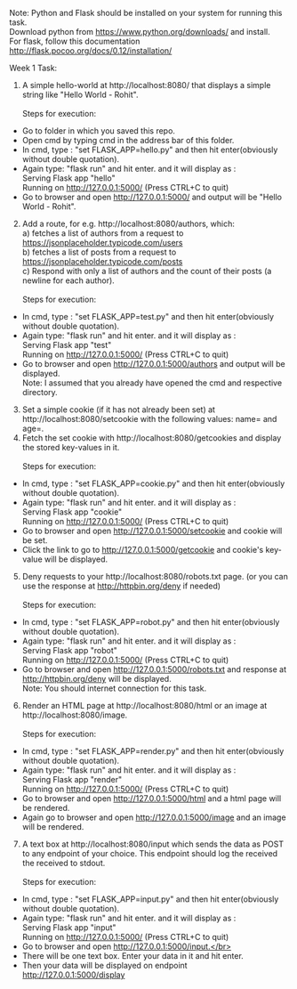 Note: Python and Flask should be installed on your system for running this task.</br>
      Download python from https://www.python.org/downloads/ and install.</br>
      For flask, follow this documentation http://flask.pocoo.org/docs/0.12/installation/</br>

Week 1 Task:</br>
1) A simple hello-world at http://localhost:8080/​ that displays a simple string
like "Hello World - Rohit".</br></br>
Steps for execution:
* Go to folder in which you saved this repo.
* Open cmd by typing cmd in the address bar of this folder.
* In cmd, type : "set FLASK_APP=hello.py" and then hit enter(obviously without double quotation).
* Again type: "flask run" and hit enter.
and it will display as :</br>
 Serving Flask app "hello"</br>
 Running on http://127.0.0.1:5000/ (Press CTRL+C to quit)</br>
* Go to browser and open http://127.0.0.1:5000/ and output will be "Hello World - Rohit".</br>

2) Add a route, for e.g. http://localhost:8080/authors​, which:</br>
a) fetches a list of authors from a request to
https://jsonplaceholder.typicode.com/users</br>
b) fetches a list of posts from a request to
https://jsonplaceholder.typicode.com/posts</br>
c) Respond with only​ a list of authors and the count of their posts (a newline for
each author).</br></br>
Steps for execution:
* In cmd, type : "set FLASK_APP=test.py" and then hit enter(obviously without double quotation).
* Again type: "flask run" and hit enter.
and it will display as :</br>
 Serving Flask app "test"</br>
 Running on http://127.0.0.1:5000/ (Press CTRL+C to quit)</br>
* Go to browser and open http://127.0.0.1:5000/authors and output will be displayed.</br>
Note: I assumed that you already have opened the cmd and respective directory.</br>

3) Set a simple cookie (if it has not already been set) at
http://localhost:8080/setcookie​ with the following values:
name=<your-first-name> and age=<your-age>.</br>
4) Fetch the set cookie with http://localhost:8080/getcookies​ and display
the stored key-values in it.</br></br>
Steps for execution:
* In cmd, type : "set FLASK_APP=cookie.py" and then hit enter(obviously without double quotation).
* Again type: "flask run" and hit enter.
and it will display as :</br>
 Serving Flask app "cookie"</br>
 Running on http://127.0.0.1:5000/ (Press CTRL+C to quit)</br>
* Go to browser and open http://127.0.0.1:5000/setcookie and cookie will be set.
* Click the link to go to http://127.0.0.1:5000/getcookie and cookie's key-value will be displayed.</br>

5) Deny requests to your http://localhost:8080/robots.txt​ page. (or you
can use the response at http://httpbin.org/deny if needed)</br></br>
Steps for execution:
* In cmd, type : "set FLASK_APP=robot.py" and then hit enter(obviously without double quotation).
* Again type: "flask run" and hit enter.
and it will display as :</br>
 Serving Flask app "robot"</br>
 Running on http://127.0.0.1:5000/ (Press CTRL+C to quit)</br>
* Go to browser and open http://127.0.0.1:5000/robots.txt and response at http://httpbin.org/deny will be displayed.</br>
Note: You should internet connection for this task.</br>

6) Render an HTML page at http://localhost:8080/html​ or an image at
http://localhost:8080/image​.</br></br>
Steps for execution:
* In cmd, type : "set FLASK_APP=render.py" and then hit enter(obviously without double quotation).
* Again type: "flask run" and hit enter.
and it will display as :</br>
 Serving Flask app "render"</br>
 Running on http://127.0.0.1:5000/ (Press CTRL+C to quit)</br>
* Go to browser and open http://127.0.0.1:5000/html and a html page will be rendered.</br>
* Again go to browser and open http://127.0.0.1:5000/image and an image will be rendered.</br>

7) A text box at http://localhost:8080/input​ which sends the data as POST to
any endpoint of your choice. This endpoint should log the received the received to
stdout.</br></br>
Steps for execution:
* In cmd, type : "set FLASK_APP=input.py" and then hit enter(obviously without double quotation).
* Again type: "flask run" and hit enter.
and it will display as :</br>
 Serving Flask app "input"</br>
 Running on http://127.0.0.1:5000/ (Press CTRL+C to quit)</br>
* Go to browser and open http://127.0.0.1:5000/input.</br>
* There will be one text box. Enter your data in it and hit enter.</br>
* Then your data will be displayed on endpoint http://127.0.0.1:5000/display

